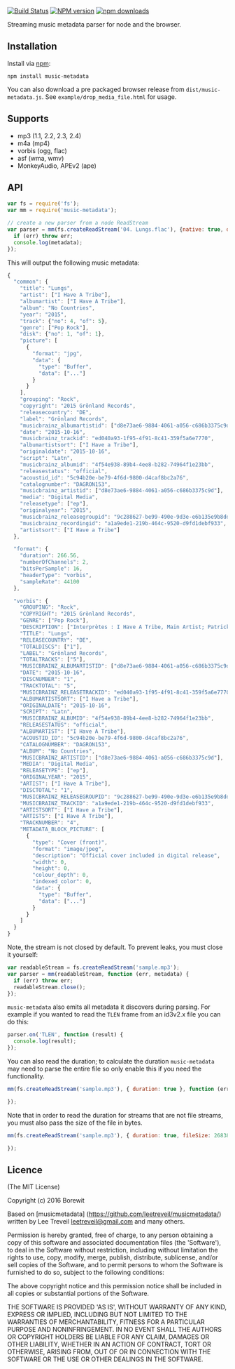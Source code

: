 [![Build Status][travis-image]][travis-url] [![NPM version][npm-image]][npm-url] [![npm downloads][npm-downloads-image]][npm-url]

Streaming music metadata parser for node and the browser.

Installation
------------
Install via [npm](http://npmjs.org):

```
npm install music-metadata
```

You can also download a pre packaged browser release from `dist/music-metadata.js`.
See `example/drop_media_file.html` for usage.


Supports
-----------------
* mp3 (1.1, 2.2, 2.3, 2.4)
* m4a (mp4)
* vorbis (ogg, flac)
* asf (wma, wmv)
* MonkeyAudio, APEv2 (ape)


API
-----------------
```javascript
var fs = require('fs');
var mm = require('music-metadata');

// create a new parser from a node ReadStream
var parser = mm(fs.createReadStream('04. Lungs.flac'), {native: true, duration: true}, function (err, metadata) {
  if (err) throw err;
  console.log(metadata);
});
```

This will output the following music metadata:

```javascript
{
  "common": {
    "title": "Lungs",
    "artist": ["I Have A Tribe"],
    "albumartist": ["I Have A Tribe"],
    "album": "No Countries",
    "year": "2015",
    "track": {"no": 4, "of": 5},
    "genre": ["Pop Rock"],
    "disk": {"no": 1, "of": 1},
    "picture": [
      {
        "format": "jpg",
        "data": {
          "type": "Buffer",
          "data": ["..."]
        }
      }
    ],
    "grouping": "Rock",
    "copyright": "2015 Grönland Records",
    "releasecountry": "DE",
    "label": "Grönland Records",
    "musicbrainz_albumartistid": ["d8e73ae6-9884-4061-a056-c686b3375c9d"],
    "date": "2015-10-16",
    "musicbrainz_trackid": "ed040a93-1f95-4f91-8c41-359f5a6e7770",
    "albumartistsort": ["I Have a Tribe"],
    "originaldate": "2015-10-16",
    "script": "Latn",
    "musicbrainz_albumid": "4f54e938-89b4-4ee8-b282-74964f1e23bb",
    "releasestatus": "official",
    "acoustid_id": "5c94b20e-be79-4f6d-9800-d4caf8bc2a76",
    "catalognumber": "DAGRON153",
    "musicbrainz_artistid": ["d8e73ae6-9884-4061-a056-c686b3375c9d"],
    "media": "Digital Media",
    "releasetype": ["ep"],
    "originalyear": "2015",
    "musicbrainz_releasegroupid": "9c288627-be99-490e-9d3e-e6b135e9b8dd",
    "musicbrainz_recordingid": "a1a9ede1-219b-464c-9520-d9fd1debf933",
    "artistsort": ["I Have a Tribe"]
  },

  "format": {
    "duration": 266.56,
    "numberOfChannels": 2,
    "bitsPerSample": 16,
    "headerType": "vorbis",
    "sampleRate": 44100
  },

  "vorbis": {
    "GROUPING": "Rock",
    "COPYRIGHT": "2015 Grönland Records",
    "GENRE": ["Pop Rock"],
    "DESCRIPTION": ["Interprètes : I Have A Tribe, Main Artist; Patrick O'Laoghaire, Composer, Lyricist; Copyright Control\r\nLabel : Grönland Records - GoodToGo\r\n"],
    "TITLE": "Lungs",
    "RELEASECOUNTRY": "DE",
    "TOTALDISCS": ["1"],
    "LABEL": "Grönland Records",
    "TOTALTRACKS": ["5"],
    "MUSICBRAINZ_ALBUMARTISTID": ["d8e73ae6-9884-4061-a056-c686b3375c9d"],
    "DATE": "2015-10-16",
    "DISCNUMBER": "1",
    "TRACKTOTAL": "5",
    "MUSICBRAINZ_RELEASETRACKID": "ed040a93-1f95-4f91-8c41-359f5a6e7770",
    "ALBUMARTISTSORT": ["I Have a Tribe"],
    "ORIGINALDATE": "2015-10-16",
    "SCRIPT": "Latn",
    "MUSICBRAINZ_ALBUMID": "4f54e938-89b4-4ee8-b282-74964f1e23bb",
    "RELEASESTATUS": "official",
    "ALBUMARTIST": ["I Have A Tribe"],
    "ACOUSTID_ID": "5c94b20e-be79-4f6d-9800-d4caf8bc2a76",
    "CATALOGNUMBER": "DAGRON153",
    "ALBUM": "No Countries",
    "MUSICBRAINZ_ARTISTID": ["d8e73ae6-9884-4061-a056-c686b3375c9d"],
    "MEDIA": "Digital Media",
    "RELEASETYPE": ["ep"],
    "ORIGINALYEAR": "2015",
    "ARTIST": ["I Have A Tribe"],
    "DISCTOTAL": "1",
    "MUSICBRAINZ_RELEASEGROUPID": "9c288627-be99-490e-9d3e-e6b135e9b8dd",
    "MUSICBRAINZ_TRACKID": "a1a9ede1-219b-464c-9520-d9fd1debf933",
    "ARTISTSORT": ["I Have a Tribe"],
    "ARTISTS": ["I Have A Tribe"],
    "TRACKNUMBER": "4",
    "METADATA_BLOCK_PICTURE": [
      {
        "type": "Cover (front)",
        "format": "image/jpeg",
        "description": "Official cover included in digital release",
        "width": 0,
        "height": 0,
        "colour_depth": 0,
        "indexed_color": 0,
        "data": {
          "type": "Buffer",
          "data": ["..."]
        }
      }
    ]
  }
}
```

Note, the stream is not closed by default. To prevent leaks, you must close it yourself:
```javascript
var readableStream = fs.createReadStream('sample.mp3');
var parser = mm(readableStream, function (err, metadata) {
  if (err) throw err;
  readableStream.close();
});
```

`music-metadata` also emits all metadata it discovers during parsing. For example if you wanted to read the `TLEN` frame from an id3v2.x file you can do this:

```javascript
parser.on('TLEN', function (result) {
  console.log(result);
});
```

You can also read the duration; to calculate the duration `music-metadata` may need to parse the entire file
so only enable this if you need the functionality.
```javascript
mm(fs.createReadStream('sample.mp3'), { duration: true }, function (err, metadata) {

});
```

Note that in order to read the duration for streams that are not file streams, you must also pass the size of the file in bytes.
```javascript
mm(fs.createReadStream('sample.mp3'), { duration: true, fileSize: 26838 }, function (err, metadata) {

});
```

Licence
-----------------

(The MIT License)

Copyright (c) 2016 Borewit

Based on [musicmetadata] (https://github.com/leetreveil/musicmetadata/) written by Lee Treveil <leetreveil@gmail.com> and many others.

Permission is hereby granted, free of charge, to any person obtaining a copy of this software and associated documentation files (the 'Software'), to deal in the Software without restriction, including without limitation the rights to use, copy, modify, merge, publish, distribute, sublicense, and/or sell copies of the Software, and to permit persons to whom the Software is furnished to do so, subject to the following conditions:

The above copyright notice and this permission notice shall be included in all copies or substantial portions of the Software.

THE SOFTWARE IS PROVIDED 'AS IS', WITHOUT WARRANTY OF ANY KIND, EXPRESS OR IMPLIED, INCLUDING BUT NOT LIMITED TO THE WARRANTIES OF MERCHANTABILITY, FITNESS FOR A PARTICULAR PURPOSE AND NONINFRINGEMENT. IN NO EVENT SHALL THE AUTHORS OR COPYRIGHT HOLDERS BE LIABLE FOR ANY CLAIM, DAMAGES OR OTHER LIABILITY, WHETHER IN AN ACTION OF CONTRACT, TORT OR OTHERWISE, ARISING FROM, OUT OF OR IN CONNECTION WITH THE SOFTWARE OR THE USE OR OTHER DEALINGS IN THE SOFTWARE.

[npm-url]: https://npmjs.org/package/music-metadata
[npm-image]: https://badge.fury.io/js/music-metadata.svg
[npm-downloads-image]: http://img.shields.io/npm/dm/music-metadata.svg

[travis-url]: https://travis-ci.org/profile/Borewit/music-metadata
[travis-image]: https://api.travis-ci.org/Borewit/music-metadata.svg?branch=master
